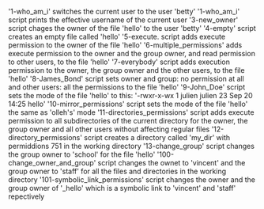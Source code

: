 '1-who_am_i' switches the current user to the user 'betty'
'1-who_am_i' script prints the effective username of the current user
'3-new_owner' script chages the owner of the file 'hello' to the user 'betty'
'4-empty' script creates an empty file called 'hello'
'5-execute. script adds execute permission to the owner of the file 'hello'
'6-multiple_permissions' adds execute permission to the owner and the group owner, and read permission to other users, to the file 'hello'
'7-everybody' script adds execution permission to the owner, the group owner and the other users, to the file 'hello'
'8-James_Bond' script sets owner and group: no permission at all and other users: all the permissions to the file 'hello'
'9-John_Doe' script sets the mode of the file 'hello' to this: '-rwxr-x-wx 1 julien julien 23 Sep 20 14:25 hello'
'10-mirror_permissions' script sets the mode of the file 'hello' the same as 'olleh's' mode
'11-directories_permissions' script adds execute permission to all subdirectories of the current directory for the owner, the group owner and all other users without affecting regular files
'12-directory_permissions' script creates a directory called 'my_dir' with permiddions 751 in the working directory
'13-change_group' script changes the group owner to 'school' for the file 'hello'
'100-change_owner_and_group' script changes the ownet to 'vincent' and the group owner to 'staff' for all the files and directories in the working directory
'101-symbolic_link_permissions' script changes the owner and the group owner of '_hello' which is a symbolic link to 'vincent' and 'staff' repectively
